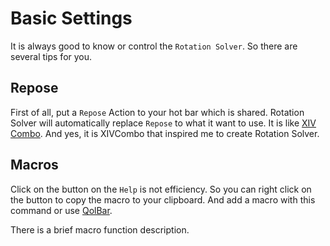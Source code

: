 # Basic Settings

It is always good to know or control the `Rotation Solver`. So there are several tips for you.

## Repose

First of all, put a `Repose` Action to your hot bar which is shared. Rotation Solver will automatically replace `Repose` to what it want to use. It is like [XIV Combo](https://github.com/attickdoor/XivComboPlugin). And yes, it is XIVCombo that inspired me to create Rotation Solver.

## Macros

Click on the button on the `Help` is not efficiency. So you can right click on the button to copy the macro to your clipboard. And add a macro with this command or use [QolBar](https://github.com/UnknownX7/QoLBar).

There is a brief macro function description.

